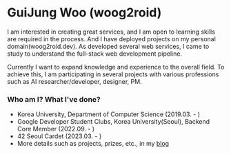 # GuiJung Woo (woog2roid)

I am interested in creating great services, and I am open to learning skills are required in the process. And I have deployed projects on my personal domain(woog2roid.dev). As developed several web services, I came to study to understand the full-stack web development pipeline.

Currently I want to expand knowledge and experience to the overall field. To achieve this, I am participating in several projects with various professions such as AI researcher/developer, designer, PM.

### Who am I? What I've done?

- Korea University, Department of Computer Science (2019.03. - )
- Google Developer Student Clubs, Korea University(Seoul), Backend Core Member (2022.09. - )
- 42 Seoul Cardet (2023.03. - )
- More details such as projects, prizes, etc., in my [blog](https://woog2roid.dev)
